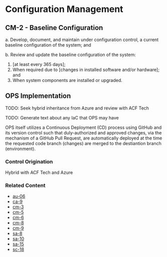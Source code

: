 # Configuration Management
## CM-2 - Baseline Configuration

a. Develop, document, and maintain under configuration control, a current baseline configuration of the system; and

b. Review and update the baseline configuration of the system:<br />
1. [at least every 365 days];
2. When required due to [changes in installed software and/or hardware]; and
3. When system components are installed or upgraded.

## OPS Implementation

TODO: Seek hybrid inheritance from Azure and review with ACF Tech

TODO: Generate text about any IaC that OPS may have

OPS itself utilizes a Continuous Deployment (CD) process using GitHub and its version control such that duly-authorized and approved changes, via the mechanism of a GitHub Pull Request, are automatically deployed at the time the requested code branch (changes) are merged to the destiantion branch (environment).

### Control Origination

Hybrid with ACF Tech and Azure

### Related Content

* [au-06](../au/au-06.md)
* [ca-9](../ca/ca-09.md)
* [cm-3](./cm-03.md)
* [cm-5](./cm-05.md)
* [cm-6](./cm-06.md)
* [cm-8](./cm-08.md)
* [cm-9](./cm-09.md)
* [sa-8](../sa/sa-08.md)
* [sa-10](../sa/sa-10.md)
* [sa-15](../sa/sa-15.md)
* [sc-18](../sc/sc-18.md)
